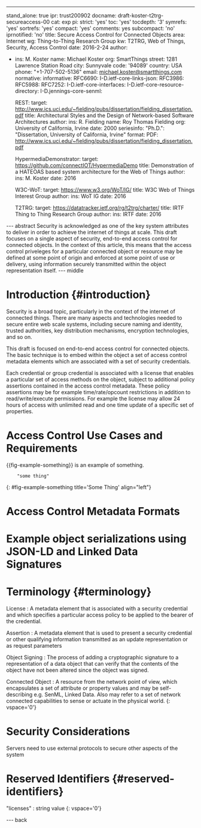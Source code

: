 ---
stand_alone: true
ipr: trust200902
docname: draft-koster-t2trg-secureaccess-00
cat: exp
pi:
  strict: 'yes'
  toc: 'yes'
  tocdepth: '3'
  symrefs: 'yes'
  sortrefs: 'yes'
  compact: 'yes'
  comments: yes
  subcompact: 'no'
  iprnotified: 'no'
title: Secure Access Control for Connected Objects
area: Internet
wg: Thing-to-Thing Research Group
kw: T2TRG, Web of Things, Security, Access Control
date: 2016-2-24
author:
- ins: M. Koster
  name: Michael Koster
  org: SmartThings
  street: 1281 Lawrence Station Road
  city: Sunnyvale
  code: '94089'
  country: USA
  phone: "+1-707-502-5136"
  email: michael.koster@smartthings.com
normative:
informative:
  RFC6690:
  I-D.ietf-core-links-json:
  RFC3986:
  RFC5988:
  RFC7252:
  I-D.ietf-core-interfaces:
  I-D.ietf-core-resource-directory:
  I-D.jennings-core-senml:

  REST:
    target: http://www.ics.uci.edu/~fielding/pubs/dissertation/fielding_dissertation.pdf
    title: Architectural Styles and the Design of Network-based Software Architectures
    author:
        ins: R. Fielding
        name: Roy Thomas Fielding
        org: University of California, Irvine
    date: 2000
    seriesinfo:
      "Ph.D.": "Dissertation, University of California, Irvine"
    format:
      PDF: http://www.ics.uci.edu/~fielding/pubs/dissertation/fielding_dissertation.pdf

  HypermediaDemonstrator: 
    target: https://github.com/connectIOT/HypermediaDemo
    title: Demonstration of a HATEOAS based system architecture for the Web of Things
    author: 
        ins: M. Koster
    date: 2016

  W3C-WoT: 
    target: https://www.w3.org/WoT/IG/
    title: W3C Web of Things Interest Group
    author: 
        ins: WoT IG
    date: 2016
    
    
  T2TRG:
    target: https://datatracker.ietf.org/rg/t2trg/charter/
    title: IRTF Thing to Thing Research Group
    author: 
        ins: IRTF
    date: 2016

    
--- abstract
Security is acknowledged as one of the key system attributes to deliver in order to achieve the internet of things at scale. This draft focuses on a single aspect of security, end-to-end access control for connected objects. In the context of this article, this means that the access control priveleges for a particular connected object or resource may be defined at some point of origin and enforced at some point of use or delivery, using information securely transmitted within the object representation itself. 
--- middle

# Introduction {#introduction}
Security is a broad topic, particularly in the context of the internet of connected things. There are many aspects and technologies needed to secure entire web scale systems, including secure naming and identity, trusted authorities, key distribution mechanisms, encryption technologies, and so on. 

This draft is focused on end-to-end access control for connected objects. The basic technique is to embed within the object a set of access control metadata elements which are associated with a set of security credentials. 

Each credential or group credential is associated with a license that enables a particular set of access methods on the object, subject to additional policy assertions contained in the access control metadata. These policy assertions may be for example time/rate/opcount restrictions in addition to read/write/execute permissions. For example the license may allow 24 hours of access with unlimited read and one time update of a specific set of properties.

# Access Control Use Cases and Requirements

{{fig-example-something}} is an example of something.

~~~
    "some thing"
~~~    
{: #fig-example-something title='Some Thing' align="left"}

# Access Control Metadata Formats

# Example object serializations using JSON-LD and Linked Data Signatures 

# Terminology {#terminology}
License
:    A metadata element that is associated with a security credential and which specifies a particular access policy to be applied to the bearer of the credential. 

Assertion
:    A metadata element that is used to present a security credential or other qualifying information transmitted as an update representation or as request parameters

Object Signing
:    The process of adding a cryptographic signature to a representation of a data object that can verify that the contents of the object have not been altered since the object was signed. 

Connected Object
:    A resource from the network point of view, which encapsulates a set of attribute or property values and may be self-describing e.g. SenML, Linked Data. Also may refer to a set of network connected capabilities to sense or actuate in the physical world. 
{: vspace='0'}

# Security Considerations
Servers need to use external protocols to secure other aspects of the system

# Reserved Identifiers {#reserved-identifiers}

"licenses"
:    string value
{: vspace='0'}

--- back

